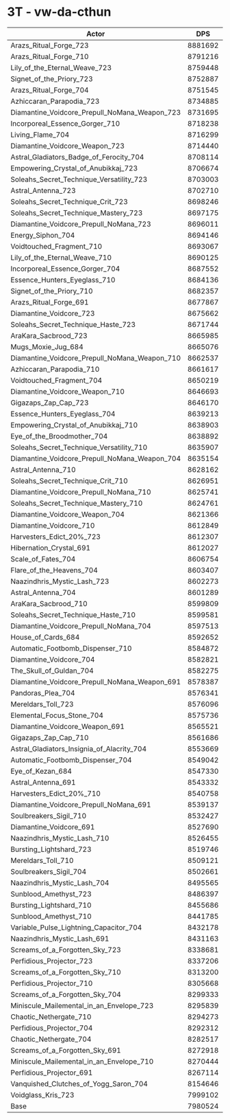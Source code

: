 # 3T - vw-da-cthun
| Actor | DPS | Increase |
|---|:---:|:---:|
|Arazs_Ritual_Forge_723|8881692|11.29%|
|Arazs_Ritual_Forge_710|8791216|10.16%|
|Lily_of_the_Eternal_Weave_723|8759448|9.76%|
|Signet_of_the_Priory_723|8752887|9.68%|
|Arazs_Ritual_Forge_704|8751545|9.66%|
|Azhiccaran_Parapodia_723|8734885|9.45%|
|Diamantine_Voidcore_Prepull_NoMana_Weapon_723|8731695|9.41%|
|Incorporeal_Essence_Gorger_710|8718238|9.24%|
|Living_Flame_704|8716299|9.22%|
|Diamantine_Voidcore_Weapon_723|8714440|9.20%|
|Astral_Gladiators_Badge_of_Ferocity_704|8708114|9.12%|
|Empowering_Crystal_of_Anubikkaj_723|8706674|9.10%|
|Soleahs_Secret_Technique_Versatility_723|8703003|9.05%|
|Astral_Antenna_723|8702710|9.05%|
|Soleahs_Secret_Technique_Crit_723|8698246|8.99%|
|Soleahs_Secret_Technique_Mastery_723|8697175|8.98%|
|Diamantine_Voidcore_Prepull_NoMana_723|8696011|8.97%|
|Energy_Siphon_704|8694146|8.94%|
|Voidtouched_Fragment_710|8693067|8.93%|
|Lily_of_the_Eternal_Weave_710|8690125|8.89%|
|Incorporeal_Essence_Gorger_704|8687552|8.86%|
|Essence_Hunters_Eyeglass_710|8684136|8.82%|
|Signet_of_the_Priory_710|8682357|8.79%|
|Arazs_Ritual_Forge_691|8677867|8.74%|
|Diamantine_Voidcore_723|8675662|8.71%|
|Soleahs_Secret_Technique_Haste_723|8671744|8.66%|
|AraKara_Sacbrood_723|8665985|8.59%|
|Mugs_Moxie_Jug_684|8665076|8.58%|
|Diamantine_Voidcore_Prepull_NoMana_Weapon_710|8662537|8.55%|
|Azhiccaran_Parapodia_710|8661617|8.53%|
|Voidtouched_Fragment_704|8650219|8.39%|
|Diamantine_Voidcore_Weapon_710|8646693|8.35%|
|Gigazaps_Zap_Cap_723|8646170|8.34%|
|Essence_Hunters_Eyeglass_704|8639213|8.25%|
|Empowering_Crystal_of_Anubikkaj_710|8638903|8.25%|
|Eye_of_the_Broodmother_704|8638892|8.25%|
|Soleahs_Secret_Technique_Versatility_710|8635907|8.21%|
|Diamantine_Voidcore_Prepull_NoMana_Weapon_704|8635154|8.20%|
|Astral_Antenna_710|8628162|8.12%|
|Soleahs_Secret_Technique_Crit_710|8626951|8.10%|
|Diamantine_Voidcore_Prepull_NoMana_710|8625741|8.08%|
|Soleahs_Secret_Technique_Mastery_710|8624761|8.07%|
|Diamantine_Voidcore_Weapon_704|8621366|8.03%|
|Diamantine_Voidcore_710|8612849|7.92%|
|Harvesters_Edict_20%_723|8612307|7.92%|
|Hibernation_Crystal_691|8612027|7.91%|
|Scale_of_Fates_704|8606754|7.85%|
|Flare_of_the_Heavens_704|8603407|7.81%|
|Naazindhris_Mystic_Lash_723|8602273|7.79%|
|Astral_Antenna_704|8601289|7.78%|
|AraKara_Sacbrood_710|8599809|7.76%|
|Soleahs_Secret_Technique_Haste_710|8599581|7.76%|
|Diamantine_Voidcore_Prepull_NoMana_704|8597513|7.73%|
|House_of_Cards_684|8592652|7.67%|
|Automatic_Footbomb_Dispenser_710|8584872|7.57%|
|Diamantine_Voidcore_704|8582821|7.55%|
|The_Skull_of_Guldan_704|8582275|7.54%|
|Diamantine_Voidcore_Prepull_NoMana_Weapon_691|8578387|7.49%|
|Pandoras_Plea_704|8576341|7.47%|
|Mereldars_Toll_723|8576096|7.46%|
|Elemental_Focus_Stone_704|8575736|7.46%|
|Diamantine_Voidcore_Weapon_691|8565521|7.33%|
|Gigazaps_Zap_Cap_710|8561686|7.28%|
|Astral_Gladiators_Insignia_of_Alacrity_704|8553669|7.18%|
|Automatic_Footbomb_Dispenser_704|8549042|7.12%|
|Eye_of_Kezan_684|8547330|7.10%|
|Astral_Antenna_691|8543332|7.05%|
|Harvesters_Edict_20%_710|8540758|7.02%|
|Diamantine_Voidcore_Prepull_NoMana_691|8539137|7.00%|
|Soulbreakers_Sigil_710|8532427|6.92%|
|Diamantine_Voidcore_691|8527690|6.86%|
|Naazindhris_Mystic_Lash_710|8526455|6.84%|
|Bursting_Lightshard_723|8519746|6.76%|
|Mereldars_Toll_710|8509121|6.62%|
|Soulbreakers_Sigil_704|8502661|6.54%|
|Naazindhris_Mystic_Lash_704|8495565|6.45%|
|Sunblood_Amethyst_723|8486397|6.34%|
|Bursting_Lightshard_710|8455686|5.95%|
|Sunblood_Amethyst_710|8441785|5.78%|
|Variable_Pulse_Lightning_Capacitor_704|8432178|5.66%|
|Naazindhris_Mystic_Lash_691|8431163|5.65%|
|Screams_of_a_Forgotten_Sky_723|8338681|4.49%|
|Perfidious_Projector_723|8337206|4.47%|
|Screams_of_a_Forgotten_Sky_710|8313200|4.17%|
|Perfidious_Projector_710|8305668|4.07%|
|Screams_of_a_Forgotten_Sky_704|8299333|3.99%|
|Miniscule_Mailemental_in_an_Envelope_723|8295839|3.95%|
|Chaotic_Nethergate_710|8294273|3.93%|
|Perfidious_Projector_704|8292312|3.91%|
|Chaotic_Nethergate_704|8282517|3.78%|
|Screams_of_a_Forgotten_Sky_691|8272918|3.66%|
|Miniscule_Mailemental_in_an_Envelope_710|8270444|3.63%|
|Perfidious_Projector_691|8267114|3.59%|
|Vanquished_Clutches_of_Yogg_Saron_704|8154646|2.18%|
|Voidglass_Kris_723|7999102|0.23%|
|Base|7980524|0.00%|
